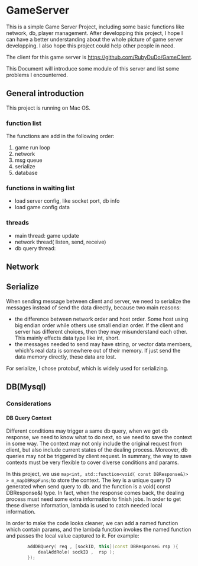 # GameServer
This is a simple Game Server Project, including some basic functions like network, db, player management. After developping this project, I hope I can have a better understanding about the whole picture of game server developping. I also hope this project could help other people in need.

The client for this game server is https://github.com/RubyDuDo/GameClient.

This Document will introduce some module of this server and list some problems I encounterred.

## General introduction
This project is running on Mac OS.

### function list
The functions are add in the following order:
1. game run loop
2. network 
3. msg queue
4. serialize
5. database

### functions in waiting list
* load server config, like socket port, db info
* load game config data

### threads
* main thread: game update
* network thread( listen, send, receive)
* db query thread: 


## Network


## Serialize
When sending message between client and server, we need to serialize the messages instead of send the data directly, because two main reasons:
* the difference between network order and host order. Some host using big endian order while others use small endian order. If the client and server has different choices, then they may misunderstand each other. This mainly effects data type like int, short.
* the messages needed to send may have string, or vector data members, which's real data is somewhere out of their memory. If just send the data memory directly, these data are lost.

For serialize, I chose protobuf, which is widely used for serializing.

## DB(Mysql)

### Considerations
#### DB Query Context
Different conditions may trigger a same db query, when we got db response, we need to know what to do next, so we need to save the context in some way. The context may not only include the original request from client, but also include current states of the dealing process. Moreover, db queries may not be triggered by client request. In summary, the way to save contexts must be very flexible to cover diverse conditions and params. 

In this project, we use ` map<int, std::function<void( const DBResponse&)> > m_mapDBRspFuns; `to store the context. The key is a unique query ID generated when send query to db. and the function is a void( const DBResponse&) type. In fact, when the response comes back, the dealing process must need some extra information to finish jobs. In order to get these diverse information, lambda is used to catch needed local information. 

In order to make the code looks cleaner, we can add a named function which contain params, and the lambda function invokes the named function and passes the local value captured to it. For example:  
```cpp
        addDBQuery( req , [sockID, this](const DBResponse& rsp ){
            dealAddRole( sockID ,  rsp );
        });
```